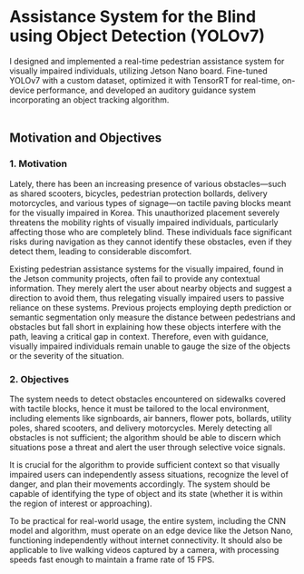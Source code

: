 # Assistance System for the Blind using Object Detection (YOLOv7)
I designed and implemented a real-time pedestrian assistance system for visually impaired individuals,  utilizing Jetson Nano board. Fine-tuned YOLOv7 with a custom dataset, optimized it with TensorRT for real-time, on-device performance, and developed an auditory guidance system incorporating an object tracking algorithm. 
<br/><br/>
## Motivation and Objectives
### 1. Motivation
Lately, there has been an increasing presence of various obstacles—such as shared scooters, bicycles, pedestrian protection bollards, delivery motorcycles, and various types of signage—on tactile paving blocks meant for the visually impaired in Korea. This unauthorized placement severely threatens the mobility rights of visually impaired individuals, particularly affecting those who are completely blind. These individuals face significant risks during navigation as they cannot identify these obstacles, even if they detect them, leading to considerable discomfort.

Existing pedestrian assistance systems for the visually impaired, found in the Jetson community projects, often fail to provide any contextual information. They merely alert the user about nearby objects and suggest a direction to avoid them, thus relegating visually impaired users to passive reliance on these systems. Previous projects employing depth prediction or semantic segmentation only measure the distance between pedestrians and obstacles but fall short in explaining how these objects interfere with the path, leaving a critical gap in context. Therefore, even with guidance, visually impaired individuals remain unable to gauge the size of the objects or the severity of the situation.

### 2. Objectives
The system needs to detect obstacles encountered on sidewalks covered with tactile blocks, hence it must be tailored to the local environment, including elements like signboards, air banners, flower pots, bollards, utility poles, shared scooters, and delivery motorcycles. Merely detecting all obstacles is not sufficient; the algorithm should be able to discern which situations pose a threat and alert the user through selective voice signals.

It is crucial for the algorithm to provide sufficient context so that visually impaired users can independently assess situations, recognize the level of danger, and plan their movements accordingly. The system should be capable of identifying the type of object and its state (whether it is within the region of interest or approaching).

To be practical for real-world usage, the entire system, including the CNN model and algorithm, must operate on an edge device like the Jetson Nano, functioning independently without internet connectivity. It should also be applicable to live walking videos captured by a camera, with processing speeds fast enough to maintain a frame rate of 15 FPS.
